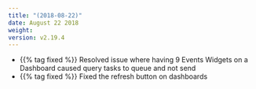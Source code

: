 ```yaml
---
title: "(2018-08-22)"
date: August 22 2018
weight:
version: v2.19.4
---
```


- {{% tag fixed %}} Resolved issue where having 9 Events Widgets on a Dashboard caused query tasks to queue and not send
- {{% tag fixed %}} Fixed the refresh button on dashboards
